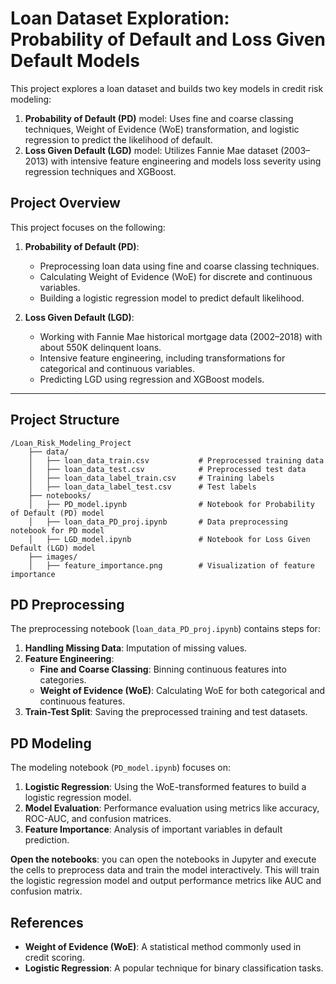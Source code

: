# Loan Dataset Exploration: Probability of Default and Loss Given Default Models

This project explores a loan dataset and builds two key models in credit risk modeling:
1. **Probability of Default (PD)** model: Uses fine and coarse classing techniques, Weight of Evidence (WoE) transformation, and logistic regression to predict the likelihood of default.
2. **Loss Given Default (LGD)** model: Utilizes Fannie Mae dataset (2003–2013) with intensive feature engineering and models loss severity using regression techniques and XGBoost.

## Project Overview

This project focuses on the following:
1. **Probability of Default (PD)**:
   - Preprocessing loan data using fine and coarse classing techniques.
   - Calculating Weight of Evidence (WoE) for discrete and continuous variables.
   - Building a logistic regression model to predict default likelihood.

2. **Loss Given Default (LGD)**:
   - Working with Fannie Mae historical mortgage data (2002–2018) with about 550K delinquent loans.
   - Intensive feature engineering, including transformations for categorical and continuous variables.
   - Predicting LGD using regression and XGBoost models.

---

## Project Structure

```plaintext
/Loan_Risk_Modeling_Project
    ├── data/
    │   ├── loan_data_train.csv           # Preprocessed training data
    │   ├── loan_data_test.csv            # Preprocessed test data
    │   ├── loan_data_label_train.csv     # Training labels
    │   ├── loan_data_label_test.csv      # Test labels
    ├── notebooks/
    │   ├── PD_model.ipynb                # Notebook for Probability of Default (PD) model
    │   ├── loan_data_PD_proj.ipynb       # Data preprocessing notebook for PD model
    │   ├── LGD_model.ipynb               # Notebook for Loss Given Default (LGD) model
    ├── images/
    │   ├── feature_importance.png        # Visualization of feature importance

```
## PD Preprocessing

The preprocessing notebook (`loan_data_PD_proj.ipynb`) contains steps for:
1. **Handling Missing Data**: Imputation of missing values.
2. **Feature Engineering**:
   - **Fine and Coarse Classing**: Binning continuous features into categories.
   - **Weight of Evidence (WoE)**: Calculating WoE for both categorical and continuous features.
3. **Train-Test Split**: Saving the preprocessed training and test datasets.


## PD Modeling

The modeling notebook (`PD_model.ipynb`) focuses on:
1. **Logistic Regression**: Using the WoE-transformed features to build a logistic regression model.
2. **Model Evaluation**: Performance evaluation using metrics like accuracy, ROC-AUC, and confusion matrices.
3. **Feature Importance**: Analysis of important variables in default prediction.

**Open the notebooks**:
   you can open the notebooks in Jupyter and execute the cells to preprocess data and train the model interactively.
   This will train the logistic regression model and output performance metrics like AUC and confusion matrix.

## References

- **Weight of Evidence (WoE)**: A statistical method commonly used in credit scoring.
- **Logistic Regression**: A popular technique for binary classification tasks.
